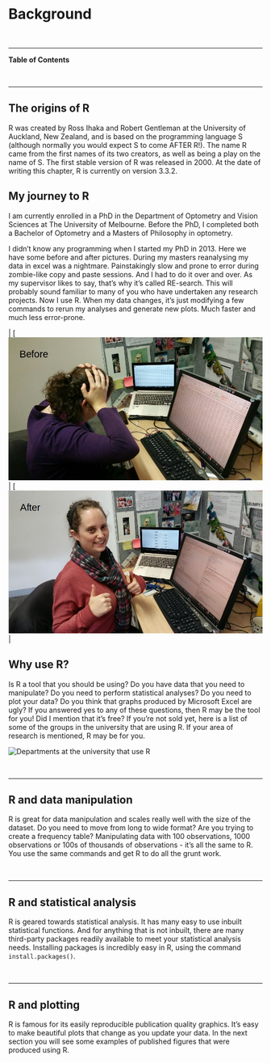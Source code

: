   


# Background

<br>

---

**Table of Contents**

<!-- toc -->

<br>

---

## The origins of R

R was created by Ross Ihaka and Robert Gentleman at the University of Auckland, New Zealand, and is based on the programming language S (although normally you would expect S to come AFTER R!). The name R came from the first names of its two creators, as well as being a play on the name of S. The first stable version of R was released in 2000. At the date of writing this chapter, R is currently on version 3.3.2. 

## My journey to R

I am currently enrolled in a PhD in the Department of Optometry and Vision Sciences at The University of Melbourne. Before the PhD, I completed both a Bachelor of Optometry and a Masters of Philosophy in optometry. 

I didn’t know any programming when I started my PhD in 2013. Here we have some before and after pictures. During my masters reanalysing my data in excel was a nightmare. Painstakingly slow and prone to error during zombie-like copy and paste sessions. And I had to do it over and over. As my supervisor likes to say, that’s why it’s called RE-search. This will probably sound familiar to many of you who have undertaken any research projects. Now I use R. When my data changes, it’s just modifying a few commands to rerun my analyses and generate new plots. Much faster and much less error-prone. 

| [![Before](images/before.png)  | [![After](images/after.png) |

## Why use R?

Is R a tool that you should be using? Do you have data that you need to manipulate? Do you need to perform statistical analyses? Do you need to plot your data? Do you think that graphs produced by Microsoft Excel are ugly? If you answered yes to any of these questions, then R may be the tool for you! Did I mention that it’s free? If you’re not sold yet, here is a list of some of the groups in the university that are using R. If your area of research is mentioned, R may be for you.

![Departments at the university that use R](images/university_depts)

<br>

---

## R and data manipulation

R is great for data manipulation and scales really well with the size of the dataset. Do you need to move from long to wide format? Are you trying to create a frequency table? Manipulating data with 100 observations, 1000 observations or 100s of thousands of observations - it’s all the same to R. You use the same commands and get R to do all the grunt work.

<br>

---

## R and statistical analysis

R is geared towards statistical analysis. It has many easy to use inbuilt statistical functions. And for anything that is not inbuilt, there are many third-party packages readily available to meet your statistical analysis needs. Installing packages is incredibly easy in R, using the command `install.packages()`. 

<br>

---

## R and plotting

R is famous for its easily reproducible publication quality graphics. It’s easy to make beautiful plots that change as you update your data. In the next section you will see some examples of published figures that were produced using R.
